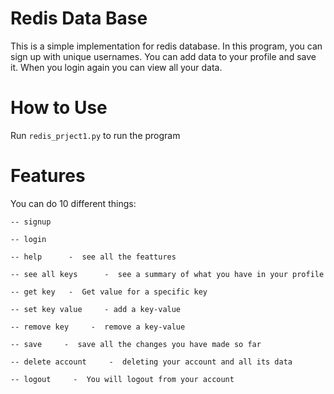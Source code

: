 # Redis Data Base
This is a simple implementation for redis database.
In this program, you can sign up with unique usernames.
You can add  data to  your profile and save it. 
When you login again you can view all your data. 

# How to Use
Run ```redis_prject1.py``` to run the program

# Features
You can do 10 different things:

```
-- signup

-- login 

-- help      -  see all the feattures
      
-- see all keys      -  see a summary of what you have in your profile
      
-- get key   -  Get value for a specific key
      
-- set key value     - add a key-value
      
-- remove key     -  remove a key-value

-- save     -  save all the changes you have made so far

-- delete account     -  deleting your account and all its data

-- logout     -  You will logout from your account
```
